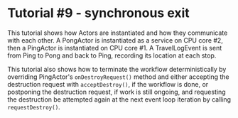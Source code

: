 
# Tutorial #9 - synchronous exit

This tutorial shows how Actors are instantiated and how they communicate with each other.
A PongActor is instantiated as a service on CPU core #2, then a PingActor is instantiated on CPU core #1.
A TravelLogEvent is sent from Ping to Pong and back to Ping, recording its location at each stop.

This tutorial also shows how to terminate the workflow deterministically by overriding PingActor's `onDestroyRequest()` method and either accepting the destruction request with `acceptDestroy()`, if the workflow is done, or postponing the destruction request, if work is still ongoing, and requesting the destruction be attempted again at the next event loop iteration by calling `requestDestroy()`.

